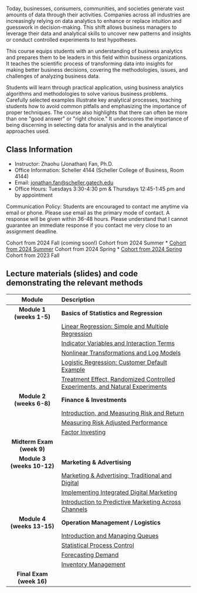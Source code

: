 Today, businesses, consumers, communities, and societies generate vast amounts of data through their activities. Companies across all industries are increasingly relying on data analytics to enhance or replace intuition and guesswork in decision-making. This shift allows business managers to leverage their data and analytical skills to uncover new patterns and insights or conduct controlled experiments to test hypotheses.

This course equips students with an understanding of business analytics and prepares them to be leaders in this field within business organizations. It teaches the scientific process of transforming data into insights for making better business decisions, covering the methodologies, issues, and challenges of analyzing business data.

Students will learn through practical application, using business analytics algorithms and methodologies to solve various business problems. Carefully selected examples illustrate key analytical processes, teaching students how to avoid common pitfalls and emphasizing the importance of proper techniques. The course also highlights that there can often be more than one "good answer" or "right choice." It underscores the importance of being discerning in selecting data for analysis and in the analytical approaches used.



## Class Information
* Instructor: Zhaohu (Jonathan) Fan, Ph.D.
* Office Information: Scheller 4144 (Scheller College of Business, Room 4144) 
* Email: jonathan.fan@scheller.gatech.edu
* Office Hours: Tuesdays 3:30-4:30 pm & Thursdays 12:45-1:45 pm and by appointment

Communication Policy: Students are encouraged to contact me anytime via email or phone. Please use email as the primary mode of contact.  A response will be given within 36-48 hours.  Please understand that I cannot guarantee an immediate response if you contact me very close to an assignment deadline. 


 Cohort from 2024 Fall (coming soon!)
 Cohort from 2024 Summer
    * [Cohort from 2024 Summer](list-24-Summer.html)
 Cohort from 2024 Spring
    * [Cohort from 2024 Spring](list-24-Spring.html)
 Cohort from 2023 Fall

  

## Lecture materials (slides) and code demonstrating the relevant methods

| Module                                                               |                   Description                                                         |
|:-------------------------------------------------------------------------------------------------------------------:|:--------------------------------------------------------------------|
| **Module 1 (weeks 1-5)**         |      **Basics of Statistics and Regression**    |
|                    | 	 [Linear Regression: Simple and Multiple Regression](Week1.pdf) |
|                     |    [Indicator Variables and Interaction Terms](Week2.pdf)
|                           |	    [Nonlinear Transformations and Log Models](Week3.pdf)   |
|                     	|	[Logistic Regression: Customer Default Example](Week4.pdf) |
|                        |	  [Treatment Effect, Randomized Controlled Experiments, and Natural Experiments](Week5.pdf)|
| **Module 2 (weeks 6-8)**         |    **Finance & Investments**      |
|                        |  [Introduction, and Measuring Risk and Return](Week6.pdf)
|                        | [Measuring Risk Adjusted Performance](Week7.pdf)
|          |  [Factor Investing](Week8.pdf)|  
| **Midterm Exam (week 9)**                 
| **Module 3 (weeks 10-12)**         |       **Marketing & Advertising**   |
|                     |  [Marketing & Advertising: Traditional and Digital](Week9.pdf) |
|                    |[Implementing Integrated Digital Marketing](Week10.pdf)|
|                       |  [Introduction to Predictive Marketing Across Channels](Week11.pdf)|
| **Module 4 (weeks 13-15)**          | **Operation Management / Logistics**          |        
|                    | [Introduction and Managing Queues](Week12.pdf)|
 |  |  [Statistical Process Control](Week13.pdf) |
 |     |[Forecasting Demand](Week14.pdf)|
  |    |[Inventory Management](Week15.pdf)|
  | **Final Exam (week 16)**          |
